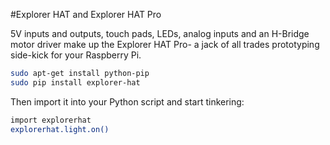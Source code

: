 #Explorer HAT and Explorer HAT Pro

5V inputs and outputs, touch pads, LEDs, analog inputs and an H-Bridge motor driver make up the Explorer HAT Pro- a jack of all trades prototyping side-kick for your Raspberry Pi.

```bash
sudo apt-get install python-pip
sudo pip install explorer-hat
```

Then import it into your Python script and start tinkering:

```bash
import explorerhat
explorerhat.light.on()
```